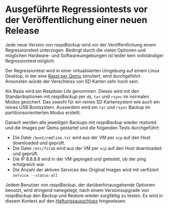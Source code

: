 # Ausgeführte Regressiontests vor der Veröffentlichung einer neuen Release

Jede neue Version von *raspiBackup* wird vor der Veröffentlichung einem
Regressionstest unterzogen. Bedingt durch die vielen Optionen und möglichen
Hardware- und Softwareumgebungen ist leider kein vollständiger Regressiontest
möglich.

Der Regressiontest wird in einer virtualisierten Umgebung auf einem Linux
Desktop, in der eine [Raspi per Qemu](https://linux-tips-and-tricks.de/de/raspberryd/22-wie-kann-man-raspberry-pi-unter-kvm-emulieren) simuliert, wird durchgeführt.
Ansonsten würde der Verschleiss von SD Karten sehr hoch sein.

Als Basis wird ein *Raspbian Lite* genommen.
Dieses wird mit den Standardoptionen mit *raspiBackup* per
`dd`, `tar` und `rsync` im normalen Modus gesichert. Das sowohl für ein reines SD
Kartensystem wie auch ein reines USB Bootsystem. Ausserdem wird ein `tar` und
`rsync` Backup im partitionsorientierten Modus erstellt.

Danach werden alle jeweiligen Backups mit *raspiBackup* wieder restored und die
Images per Qemu gestartet und die folgenden Tests durchgeführt:

  - Die Datei `/boot/cmdline.txt` wird aus der VM per `scp` auf den Host downloaded und geprüft.
  - Die Datei `/etc/fstab` wird aus der VM per `scp` auf den Host downloaded und geprüft.
  - Die IP 8.8.8.8 wird in der VM gepinged und getestet, ob der ping erfolgreich war.
  - Die Anzahl der aktiven Services des Original Images wird mit verfiziert `service --status-all`

Jedem Benutzer von *raspiBackup*, der darüberhinausgehende Optionen benutzt, wird
dringend nahegelegt, nach einem Versionsupgrade von *raspiBackup* den Backup und
Restore wieder sorgfältig zu testen. Es wird in diesem Kontext auf den
[Haftungsausschluss](introduction.md#haftungsausschluss) hingewiesen.


[.status]: done
[.source]: https://www.linux-tips-and-tricks.de/de/raspibackupcategoried/509-raspibackup-ausgefuehrte-regressiontests
[.source]: https://www.linux-tips-and-tricks.de/en/raspibackupcategorye/510-raspibackup-regressiontests-executed
